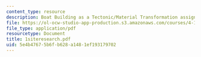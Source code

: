 ```yaml
---
content_type: resource
description: Boat Building as a Tectonic/Material Transformation assignment.
file: https://ol-ocw-studio-app-production.s3.amazonaws.com/courses/4-131b-architectural-design-level-ii-material-and-tectonic-transformations-the-herreshoff-museum-fall-2003/5e4b47675b6fb628a1481ef193179702_1siteresearch.pdf
file_type: application/pdf
resourcetype: Document
title: 1siteresearch.pdf
uid: 5e4b4767-5b6f-b628-a148-1ef193179702
---
```

